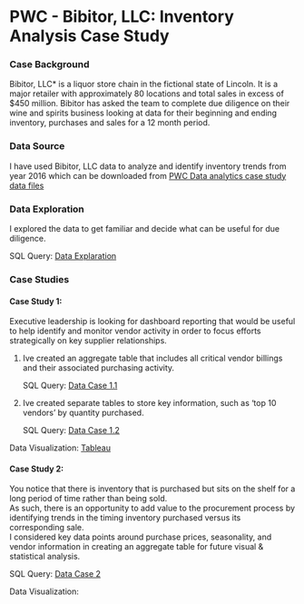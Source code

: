 # PWC - Bibitor, LLC: Inventory Analysis Case Study

### Case Background
Bibitor, LLC* is a liquor store chain in the fictional state of Lincoln. It is a major retailer with approximately
80 locations and total sales in excess of $450 million.
Bibitor has asked the team to complete due diligence on their wine and spirits business looking at data for their 
beginning and ending inventory, purchases and sales for a 12 month period.

### Data Source
I have used Bibitor, LLC data to analyze and identify inventory trends from year 2016 which can be downloaded from [PWC Data analytics case study data files](https://www.pwc.com/us/en/careers/university-relations/data-and-analytics-case-studies-files.html)

### Data Exploration
I explored the data to get familiar and decide what can be useful for due diligence.

SQL Query: [Data Explaration](https://github.com/RachelYengle/Bibitor-LCC--Inventory-Analysis-Case-Study/blob/main/Data%20Exploration.sql)
### Case Studies
#### Case Study 1:
Executive leadership is looking for dashboard reporting that would be useful to help identify and monitor vendor activity in order to focus efforts strategically on key supplier relationships.
1. Ive created an aggregate table that includes all critical vendor billings and their associated purchasing activity.

   SQL Query: [Data Case 1.1](https://github.com/RachelYengle/Bibitor-LCC--Inventory-Analysis-Case-Study/blob/main/Data%20Case%201.1.sql)

2. Ive created separate tables to store key information, such as ‘top 10 vendors’ by quantity purchased.

   SQL Query: [Data Case 1.2](https://github.com/RachelYengle/Bibitor-LCC--Inventory-Analysis-Case-Study/blob/main/Data%20Case%201.2.sql)

Data Visualization: [Tableau](https://public.tableau.com/app/profile/rachel.yengle/viz/BibitorLLC-VendorActivity/BibitorLLC-CriticalVendorsActivity)

#### Case Study 2:
You notice that there is inventory that is purchased but sits on the shelf for a long period of time rather than being sold.  
As such, there is an opportunity to add value to the procurement process by identifying trends in the timing inventory purchased versus its corresponding sale.  
I considered key data points around purchase prices, seasonality, and vendor information in creating an aggregate table for future visual & statistical analysis. 

SQL Query: [Data Case 2](https://github.com/RachelYengle/Bibitor-LCC--Inventory-Analysis-Case-Study/blob/main/Data%20Case%202.sql)

Data Visualization: 


